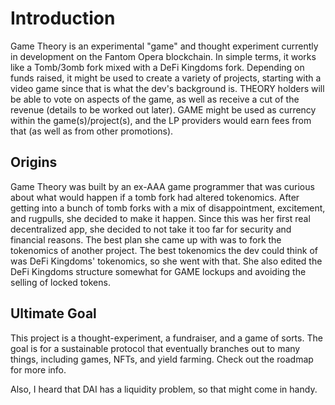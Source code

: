 # Introduction

Game Theory is an experimental "game" and thought experiment currently in development on the Fantom Opera blockchain. In simple terms, it works like a Tomb/3omb fork mixed with a DeFi Kingdoms fork. Depending on funds raised, it might be used to create a variety of projects, starting with a video game since that is what the dev's background is. THEORY holders will be able to vote on aspects of the game, as well as receive a cut of the revenue (details to be worked out later). GAME might be used as currency within the game(s)/project(s), and the LP providers would earn fees from that (as well as from other promotions).

## Origins

Game Theory was built by an ex-AAA game programmer that was curious about what would happen if a tomb fork had altered tokenomics. After getting into a bunch of tomb forks with a mix of disappointment, excitement, and rugpulls, she decided to make it happen. Since this was her first real decentralized app, she decided to not take it too far for security and financial reasons. The best plan she came up with was to fork the tokenomics of another project. The best tokenomics the dev could think of was DeFi Kingdoms' tokenomics, so she went with that.  She also edited the DeFi Kingdoms structure somewhat for GAME lockups and avoiding the selling of locked tokens.

## Ultimate Goal

This project is a thought-experiment, a fundraiser, and a game of sorts. The goal is for a sustainable protocol that eventually branches out to many things, including games, NFTs, and yield farming.  Check out the roadmap for more info.

Also, I heard that DAI has a liquidity problem, so that might come in handy.
